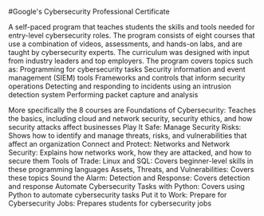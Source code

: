 #Google's Cybersecurity Professional Certificate 

A self-paced program that teaches students the skills and tools needed for entry-level cybersecurity roles. The program consists of eight courses that use a combination of videos, assessments, and hands-on labs, and are taught by cybersecurity experts. The curriculum was designed with input from industry leaders and top employers. 
The program covers topics such as: 
Programming for cybersecurity tasks 
Security information and event management (SIEM) tools 
Frameworks and controls that inform security operations 
Detecting and responding to incidents using an intrusion detection system 
Performing packet capture and analysis 

More specifically the 8 courses are 
Foundations of Cybersecurity: Teaches the basics, including cloud and network security, security ethics, and how security attacks affect businesses 
Play It Safe: Manage Security Risks: Shows how to identify and manage threats, risks, and vulnerabilities that affect an organization 
Connect and Protect: Networks and Network Security: Explains how networks work, how they are attacked, and how to secure them 
Tools of Trade: Linux and SQL: Covers beginner-level skills in these programming languages 
Assets, Threats, and Vulnerabilities: Covers these topics 
Sound the Alarm: Detection and Response: Covers detection and response 
Automate Cybersecurity Tasks with Python: Covers using Python to automate cybersecurity tasks 
Put it to Work: Prepare for Cybersecurity Jobs: Prepares students for cybersecurity jobs 
